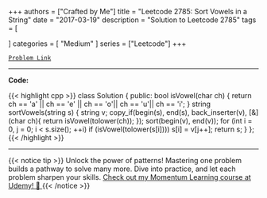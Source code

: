 
+++
authors = ["Crafted by Me"]
title = "Leetcode 2785: Sort Vowels in a String"
date = "2017-03-19"
description = "Solution to Leetcode 2785"
tags = [
    
]
categories = [
    "Medium"
]
series = ["Leetcode"]
+++



[`Problem Link`](https://leetcode.com/problems/sort-vowels-in-a-string/description/)

---

**Code:**

{{< highlight cpp >}}
class Solution {
public:
    bool isVowel(char ch) {
        return ch == 'a' || ch == 'e' || ch == 'o'|| ch == 'u'|| ch == 'i';
    }
    string sortVowels(string s) {
        string v;
        copy_if(begin(s), end(s), back_inserter(v), [&](char ch){ 
            return isVowel(tolower(ch)); 
        });
        sort(begin(v), end(v));
        for (int i = 0, j = 0; i < s.size(); ++i)
            if (isVowel(tolower(s[i])))
                s[i] = v[j++];
        return s;
    }
};
{{< /highlight >}}


---


{{< notice tip >}}
Unlock the power of patterns! Mastering one problem builds a pathway to solve many more. Dive into practice, and let each problem sharpen your skills. [Check out my Momentum Learning course at Udemy! 🚀 ](https://www.udemy.com/course/algorithms-and-data-structures-in-cpp/)
{{< /notice >}}


